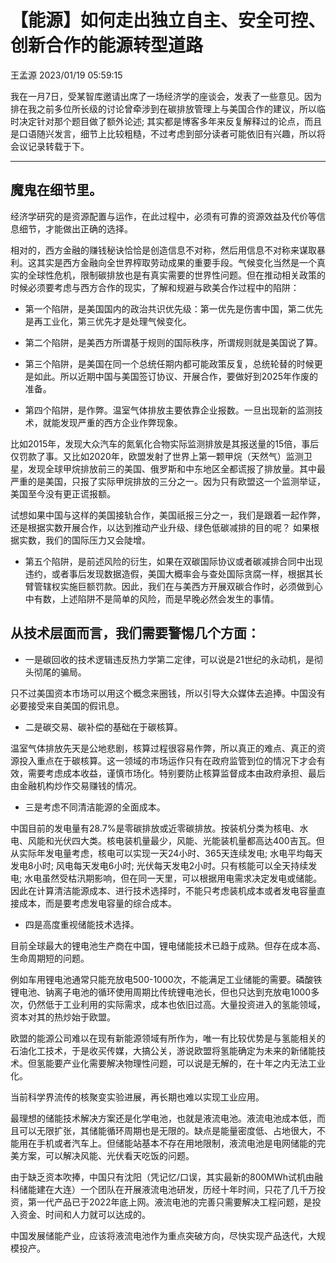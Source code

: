 # 【能源】如何走出独立自主、安全可控、创新合作的能源转型道路

王孟源	2023/01/19 05:59:15

我在一月7日，受某智库邀请出席了一场经济学的座谈会，发表了一些意见。因为排在我之前多位所长级的讨论曾牵涉到在碳排放管理上与美国合作的建议，所以临时决定针对那个题目做了额外论述; 其实都是博客多年来反复解释过的论点，而且是口语随兴发言，细节上比较粗糙，不过考虑到部分读者可能依旧有兴趣，所以将会议记录转载于下。

***

## 魔鬼在细节里。

经济学研究的是资源配置与运作，在此过程中，必须有可靠的资源效益及代价等信息细节，才能做出正确的选择。

相对的，西方金融的赚钱秘诀恰恰是创造信息不对称，然后用信息不对称来谋取暴利。这其实是西方金融向全世界榨取劳动成果的重要手段。气候变化当然是一个真实的全球性危机，限制碳排放也是有真实需要的世界性问题。但在推动相关政策的时候必须要考虑与西方合作的现实，了解和规避与欧美合作过程中的陷阱：

* 第一个陷阱，是美国国内的政治共识优先级：第一优先是伤害中国，第二优先是再工业化，第三优先才是处理气候变化。

* 第二个陷阱，是美西方所谓基于规则的国际秩序，所谓规则就是美国说了算。

* 第三个陷阱，是美国在同一个总统任期内都可能政策反复，总统轮替的时候更是如此。所以近期中国与美国签订协议、开展合作，要做好到2025年作废的准备。

* 第四个陷阱，是作弊。温室气体排放主要依靠企业报数。一旦出现新的监测技术，就能发现严重的西方企业作弊现象。

比如2015年，发现大众汽车的氮氧化合物实际监测排放是其报送量的15倍，事后仅罚款了事。又比如2020年，欧盟发射了世界上第一颗甲烷（天然气）监测卫星，发现全球甲烷排放前三的美国、俄罗斯和中东地区全都谎报了排放量。其中最严重的是美国，只报了实际甲烷排放的三分之一。因为只有欧盟这一个监测举证，美国至今没有更正谎报额。

试想如果中国与这样的美国接轨合作，美国祇报三分之一，我们是跟着一起作弊，还是根据实数开展合作，以达到推动产业升级、绿色低碳减排的目的呢？ 如果根据实数，我们的国际压力又会陡增。

* 第五个陷阱，是前述风险的衍生，如果在双碳国际协议或者碳减排合同中出现违约，或者事后发现数据造假，美国大概率会与查处国际贪腐一样，根据其长臂管辖权实施巨额罚款。因此，我们在与美西方开展双碳合作时，必须做到心中有数，上述陷阱不是简单的风险，而是早晚必然会发生的事情。

## 从技术层面而言，我们需要警惕几个方面：

* 一是碳回收的技术逻辑违反热力学第二定律，可以说是21世纪的永动机，是彻头彻尾的骗局。

只不过美国资本市场可以用这个概念来圈钱，所以引导大众媒体去追捧。中国没有必要接受来自美国的假讯息。

* 二是碳交易、碳补偿的基础在于碳核算。

温室气体排放先天是公地悲剧，核算过程很容易作弊，所以真正的难点、真正的资源投入重点在于碳核算。这一领域的市场运作只有在政府监管到位的情况下才会有效，需要考虑成本收益，谨慎市场化。特别要防止核算监督成本由政府承担、最后由金融机构炒作交易赚钱的情况。

* 三是考虑不同清洁能源的全面成本。

中国目前的发电量有28.7%是零碳排放或近零碳排放。按装机分类为核电、水电、风能和光伏四大类。核电装机量最少，风能、光能装机量都高达400吉瓦。但从实际年发电量考虑，核电可以实现一天24小时、365天连续发电; 水电平均每天发电8小时; 风电每天发电6小时; 光伏每天发电2小时。只有核能可以全天持续发电; 水电虽然受枯汛期影响，但在同一天里，可以根据用电需求决定发电或储能。因此在计算清洁能源成本、进行技术选择时，不能只考虑装机成本或者发电容量直接成本，而是要考虑发电容量的综合成本。

* 四是高度重视储能技术选择。

目前全球最大的锂电池生产商在中国，锂电储能技术已趋于成熟。但存在成本高、生命周期短的问题。

例如车用锂电池通常只能充放电500-1000次，不能满足工业储能的需要。磷酸铁锂电池、钠离子电池的循环使用周期比传统锂电池长，但也只达到充放电1000多次，仍然低于工业利用的实际需求，成本也依旧过高。大量投资进入的氢能领域，资本对其的热炒始于欧盟。

欧盟的能源公司难以在现有新能源领域有所作为，唯一有比较优势是与氢能相关的石油化工技术，于是收买传媒，大搞公关，游说欧盟将氢能确定为未来的新储能技术。但氢能要产业化需要解决物理性问题，可以说是无解的，在十年之内无法工业化。

当前科学界流传的核聚变实验进展，再长期也难以实现工业应用。

最理想的储能技术解决方案还是化学电池，也就是液流电池。液流电池成本低，而且可以无限扩张，其储能循环周期也是无限的。缺点是能量密度低、占地很大，不能用在手机或者汽车上。但储能站基本不存在用地限制，液流电池是电网储能的完美方案，可以解决风能、光伏看天吃饭的问题。

由于缺乏资本吹捧，中国只有沈阳（凭记忆/口误，其实最新的800MWh试机由融科储能建在大连）一个团队在开展液流电池研发，历经十年时间，只花了几千万投资，第一代产品已于2022年底上网。液流电池的完善只需要解决工程问题，是投入资金、时间和人力就可以达成的。

中国发展储能产业，应该将液流电池作为重点突破方向，尽快实现产品迭代，大规模投产。
